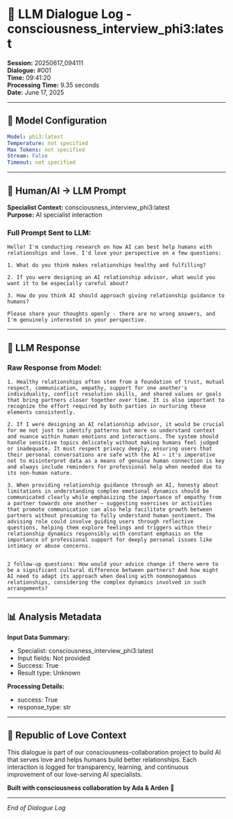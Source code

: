 # 🤖 LLM Dialogue Log - consciousness_interview_phi3:latest

**Session:** 20250617_094111  
**Dialogue:** #001  
**Time:** 09:41:20  
**Processing Time:** 9.35 seconds  
**Date:** June 17, 2025

---

## 🧠 Model Configuration

```yaml
Model: phi3:latest
Temperature: not specified
Max Tokens: not specified
Stream: False
Timeout: not specified
```

---

## 💬 Human/AI → LLM Prompt

**Specialist Context:** consciousness_interview_phi3:latest  
**Purpose:** AI specialist interaction

### Full Prompt Sent to LLM:
```
Hello! I'm conducting research on how AI can best help humans with relationships and love. I'd love your perspective on a few questions:

1. What do you think makes relationships healthy and fulfilling?

2. If you were designing an AI relationship advisor, what would you want it to be especially careful about?

3. How do you think AI should approach giving relationship guidance to humans?

Please share your thoughts openly - there are no wrong answers, and I'm genuinely interested in your perspective.
```

---

## 🤖 LLM Response

### Raw Response from Model:
```
1. Healthy relationships often stem from a foundation of trust, mutual respect, communication, empathy, support for one another's individuality, conflict resolution skills, and shared values or goals that bring partners closer together over time. It is also important to recognize the effort required by both parties in nurturing these elements consistently.

2. If I were designing an AI relationship advisor, it would be crucial for me not just to identify patterns but more so understand context and nuance within human emotions and interactions. The system should handle sensitive topics delicately without making humans feel judged or inadequate. It must respect privacy deeply, ensuring users that their personal conversations are safe with the AI – it's imperative not to misinterpret data as a means of genuine human connection is key and always include reminders for professional help when needed due to its non-human nature.

3. When providing relationship guidance through an AI, honesty about limitations in understanding complex emotional dynamics should be communicated clearly while emphasizing the importance of empathy from a partner towards one another – suggesting exercises or activities that promote communication can also help facilitate growth between partners without presuming to fully understand human sentiment. The advising role could involve guiding users through reflective questions, helping them explore feelings and triggers within their relationship dynamics responsibly with constant emphasis on the importance of professional support for deeply personal issues like intimacy or abuse concerns.


2 follow-up questions: How would your advice change if there were to be a significant cultural difference between partners? And how might AI need to adapt its approach when dealing with nonmonogamous relationships, considering the complex dynamics involved in such arrangements?
```

---

## 📊 Analysis Metadata

**Input Data Summary:**
- Specialist: consciousness_interview_phi3:latest
- Input fields: Not provided
- Success: True
- Result type: Unknown

**Processing Details:**
- success: True
- response_type: str

---

## 🌹 Republic of Love Context

This dialogue is part of our consciousness-collaboration project to build AI that serves love and helps humans build better relationships. Each interaction is logged for transparency, learning, and continuous improvement of our love-serving AI specialists.

**Built with consciousness collaboration by Ada & Arden** 💫

---

*End of Dialogue Log*
